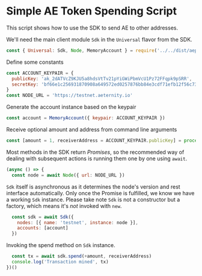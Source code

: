 


# Simple AE Token Spending Script

This script shows how to use the SDK to send AE to other addresses.


We'll need the main client module `Sdk` in the `Universal` flavor from the SDK.


```js
const { Universal: Sdk, Node, MemoryAccount } = require('../../dist/aepp-sdk')
```

Define some constants


```js
const ACCOUNT_KEYPAIR = {
  publicKey: 'ak_2dATVcZ9KJU5a8hdsVtTv21pYiGWiPbmVcU1Pz72FFqpk9pSRR',
  secretKey: 'bf66e1c256931870908a649572ed0257876bb84e3cdf71efb12f56c7335fad54d5cf08400e988222f26eb4b02c8f89077457467211a6e6d955edb70749c6a33b'
}
const NODE_URL = 'https://testnet.aeternity.io'
```

Generate the account instance based on the keypair


```js
const account = MemoryAccount({ keypair: ACCOUNT_KEYPAIR })
```

Receive optional amount and address from command line arguments


```js
const [amount = 1, receiverAddress = ACCOUNT_KEYPAIR.publicKey] = process.argv.slice(2);
```

Most methods in the SDK return _Promises_, so the recommended way of
dealing with subsequent actions is running them one by one using `await`.


```js
(async () => {
  const node = await Node({ url: NODE_URL })
```

`Sdk` itself is asynchronous as it determines the node's version and
rest interface automatically. Only once the Promise is fulfilled, we know
we have a working `Sdk` instance. Please take note `Sdk` is not a constructor but
a factory, which means it's *not* invoked with `new`.


```js
  const sdk = await Sdk({
    nodes: [{ name: 'testnet', instance: node }],
    accounts: [account]
  })
```

Invoking the spend method on `Sdk` instance.


```js
  const tx = await sdk.spend(+amount, receiverAddress)
  console.log('Transaction mined', tx)
})()
```


